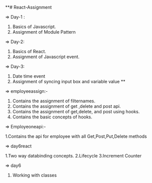 **# React-Assignment

=> Day-1 :
1. Basics of Javascript.
2. Assignment of Module Pattern

=> Day-2:
1. Basics of React.
2. Assignment of Javascript event.

=> Day-3:
1. Date time event
2. Assignment of syncing input box and variable value **

=> employeeassign:-
1. Contains the assignment of filternames.
2. Contains the assignment of get ,delete and post api.
3. Contains the assignment of get,delete, and post using hooks.
4. Contains the basic concepts of hooks.

=> Employeoneapi:-

1.Contains the api for employee with all Get,Post,Put,Delete methods

=> day6react

1.Two way databinding concepts.
2.Lifecycle 
3.Increment Counter 

=> day6

1. Working with classes

